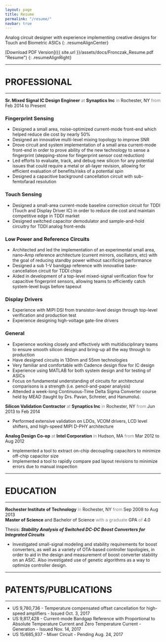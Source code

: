 ```yaml
---
layout: page
title: Resume
permalink: "/resume/"
navbar: true
---
```


Analog circuit designer with experience implementing creative designs for Touch and Biometric ASICs
{: .resumeAlignCenter}

[Download PDF Version]({{ site.url }}/assets/docs/Fronczak_Resume.pdf "Resume")
{: .resumeAlignRight}

-----

# **PROFESSIONAL**

-----

**Sr. Mixed Signal IC Design Engineer** <span style="color: gray">at</span> **Synaptics Inc** <span style="color: gray">in</span> Rochester, NY <span style="color: gray">from</span> Feb 2014 to Present
<br>

### Fingerprint Sensing
- Designed a small area, noise-optimized current-mode front-end which helped reduce die cost by nearly 50%
- Designed an innovative multi-level mixing topology to improve SNR
- Drove circuit and system implementation of a small area current-mode front-end in order to prove ability of the new technology to sense a fingerprint (stepping-stone for fingerprint sensor cost reduction)
- Led efforts to evaluate, track, and debug new silicon for any potential issues that could require a metal or all-layer revision, allowing for efficient evaluation of benefits/risks of a potential spin
- Designed a capacitive background cancellation circuit with sub-femtofarad resolution

### Touch Sensing
- Designed a small-area current-mode baseline correction circuit for TDDI (Touch and Display Driver IC) in order to reduce die cost and maintain competitive edge in TDDI market
- Designed switched capacitor demodulator and sample-and-hold circuitry for TDDI analog front-ends

### Low Power and Reference Circuits
- Architected and led the implementation of an experimental small area, nano-Amp reference architecture (current mirrors, oscillators, etc) with the goal of reducing standby power without sacrificing performance
- Designed a sub 1-V bandgap reference with innovative base-cancellation circuit for TDDI chips
- Aided in development of a top-level mixed-signal verification flow for capacitive fingerprint sensors, allowing teams to efficiently catch system-level bugs before tapeout

### Display Drivers
- Experience with MIPI DSI from transistor-level design through top-level verification and production test
- Experience designing high-voltage gate-line drivers

### General
- Experience working closely and effectively with multidisciplinary teams to ensure smooth silicon design and bring-up all the way through to production
- Have designed circuits in 130nm and 55nm technologies
- Very familiar and comfortable with Cadence design flow for IC design
- Experience using MATLAB for both system design and for testing of ASICs
- Focus on fundamental understanding of circuits for architectural comparisons is a strength (i.e. pencil-and-paper analysis)
- Attended a week-long Continuous-Time Delta Sigma Converter course held by MEAD (taught by Drs. Pavan, Schreier, and Hanumolu).

**Silicon Validation Contractor** <span style="color: gray">at</span> **Synaptics Inc** <span style="color: gray">in</span> Rochester, NY <span style="color: gray">from</span> Jun 2013 to Feb 2014
<br>
- Performed extensive validation on LDOs, VCOM drivers, LCD level shifters, and high-speed MIPI D-PHY architecture

**Analog Design Co-op** <span style="color: gray">at</span> **Intel Corporation** <span style="color: gray">in</span> Hudson, MA <span style="color: gray">from</span> Mar 2012 to Aug 2012
<br>
- Implemented a tool to extract on-chip decoupling capacitors to minimize off-chip capacitor size
- Implemented a tool to rapidly compare pad layout revisions to minimize errors due to manual inspection

-----

# **EDUCATION**

-----

**Rochester Institute of Technology** <span style="color: gray">in</span> Rochester, NY <span style="color: gray">from</span> Sep 2008 to Aug 2013
<br>
**Master of Science** and Bachelor of Science <span style="color: gray">with a graduate</span> GPA <span style="color: gray">of</span> 4.0

Thesis: ***Stability Analysis of Switched DC-DC Boost Converters for Integrated Circuits***
- Investigated small-signal modeling and stability requirements for boost converters, as well as a variety of OTA-based controller topologies, in order to aid in the design and measurement of boost converter stability on an ASIC.  Also investigated use of genetic algorithms as a way to optimize controller design.

-----

# **PATENTS/PUBLICATIONS**

-----
- US 9,780,736 - Temperature compensated offset cancellation for high-speed amplifiers - Issued Oct. 3, 2017
- US 9,817,428 - Current-mode Bandgap Reference with Proportional to Absolute Temperature Current and Zero Temperature Current -Generation - Issued Nov. 14, 2017
- US 15/685,937 - Mixer Circuit - Pending Aug. 24, 2017
